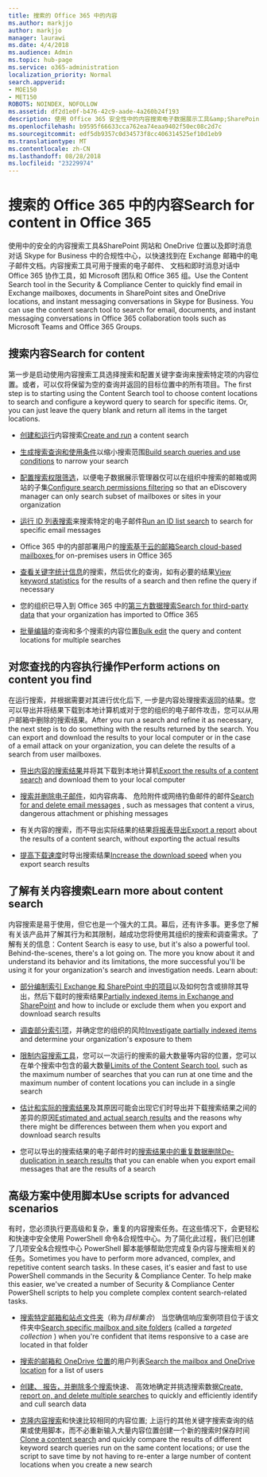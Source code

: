 ```yaml
---
title: 搜索的 Office 365 中的内容
ms.author: markjjo
author: markjjo
manager: laurawi
ms.date: 4/4/2018
ms.audience: Admin
ms.topic: hub-page
ms.service: o365-administration
localization_priority: Normal
search.appverid:
- MOE150
- MET150
ROBOTS: NOINDEX, NOFOLLOW
ms.assetid: df2d1e0f-b476-42c9-aade-4a260b24f193
description: 使用 Office 365 安全性中的内容搜索电子数据展示工具&amp;SharePoint 网站和 OneDrive 位置以及即时消息对话 Skype for Business 中的合规性中心，以快速找到在 Exchange 邮箱中的电子邮件文档。
ms.openlocfilehash: b9595f66633cca762ea74eaa9402f50ec08c2d7c
ms.sourcegitcommit: edf5db9357c0d34573f8cc406314525ef10d1eb9
ms.translationtype: MT
ms.contentlocale: zh-CN
ms.lasthandoff: 08/28/2018
ms.locfileid: "23229974"
---
```

# <a name="search-for-content-in-office-365"></a><span data-ttu-id="2a30f-103">搜索的 Office 365 中的内容</span><span class="sxs-lookup"><span data-stu-id="2a30f-103">Search for content in Office 365</span></span>

<span data-ttu-id="2a30f-p101">使用中的安全的内容搜索工具&amp;SharePoint 网站和 OneDrive 位置以及即时消息对话 Skype for Business 中的合规性中心，以快速找到在 Exchange 邮箱中的电子邮件文档。内容搜索工具可用于搜索的电子邮件、 文档和即时消息对话中 Office 365 协作工具，如 Microsoft 团队和 Office 365 组。</span><span class="sxs-lookup"><span data-stu-id="2a30f-p101">Use the Content Search tool in the Security &amp; Compliance Center to quickly find email in Exchange mailboxes, documents in SharePoint sites and OneDrive locations, and instant messaging conversations in Skype for Business. You can use the content search tool to search for email, documents, and instant messaging conversations in Office 365 collaboration tools such as Microsoft Teams and Office 365 Groups.</span></span>
  
## <a name="search-for-content"></a><span data-ttu-id="2a30f-106">搜索内容</span><span class="sxs-lookup"><span data-stu-id="2a30f-106">Search for content</span></span>

<span data-ttu-id="2a30f-p102">第一步是启动使用内容搜索工具选择搜索和配置关键字查询来搜索特定项的内容位置。或者，可以仅将保留为空的查询并返回的目标位置中的所有项目。</span><span class="sxs-lookup"><span data-stu-id="2a30f-p102">The first step is to starting using the Content Search tool to choose content locations to search and configure a keyword query to search for specific items. Or, you can just leave the query blank and return all items in the target locations.</span></span>
  
- <span data-ttu-id="2a30f-109">[创建和运行](content-search.md)内容搜索</span><span class="sxs-lookup"><span data-stu-id="2a30f-109">[Create and run](content-search.md) a content search</span></span> 
    
- <span data-ttu-id="2a30f-110">[生成搜索查询和使用条件](keyword-queries-and-search-conditions.md)以缩小搜索范围</span><span class="sxs-lookup"><span data-stu-id="2a30f-110">[Build search queries and use conditions](keyword-queries-and-search-conditions.md) to narrow your search</span></span> 
    
- <span data-ttu-id="2a30f-111">[配置搜索权限筛选](permissions-filtering-for-content-search.md)，以便电子数据展示管理器仅可以在组织中搜索的邮箱或网站的子集</span><span class="sxs-lookup"><span data-stu-id="2a30f-111">[Configure search permissions filtering](permissions-filtering-for-content-search.md) so that an eDiscovery manager can only search subset of mailboxes or sites in your organization</span></span> 
    
- <span data-ttu-id="2a30f-112">[运行 ID 列表搜索](csv-file-for-an-id-list-content-search.md)来搜索特定的电子邮件</span><span class="sxs-lookup"><span data-stu-id="2a30f-112">[Run an ID list search](csv-file-for-an-id-list-content-search.md) to search for specific email messages</span></span> 
    
- <span data-ttu-id="2a30f-113">Office 365 中的内部部署用户的[搜索基于云的邮箱](search-cloud-based-mailboxes-for-on-premises-users.md)</span><span class="sxs-lookup"><span data-stu-id="2a30f-113">[Search cloud-based mailboxes ](search-cloud-based-mailboxes-for-on-premises-users.md) for on-premises users in Office 365</span></span>

- <span data-ttu-id="2a30f-114">[查看关键字统计信息](view-keyword-statistics-for-content-search.md)的搜索，然后优化的查询，如有必要的结果</span><span class="sxs-lookup"><span data-stu-id="2a30f-114">[View keyword statistics](view-keyword-statistics-for-content-search.md) for the results of a search and then refine the query if necessary</span></span> 
    
- <span data-ttu-id="2a30f-115">您的组织已导入到 Office 365 中的[第三方数据搜索](use-content-search-to-search-third-party-data-that-was-imported.md)</span><span class="sxs-lookup"><span data-stu-id="2a30f-115">[Search for third-party data](use-content-search-to-search-third-party-data-that-was-imported.md) that your organization has imported to Office 365</span></span> 
    
- <span data-ttu-id="2a30f-116">[批量编辑](bulk-edit-content-searches.md)的查询和多个搜索的内容位置</span><span class="sxs-lookup"><span data-stu-id="2a30f-116">[Bulk edit](bulk-edit-content-searches.md) the query and content locations for multiple searches</span></span> 
    
## <a name="perform-actions-on-content-you-find"></a><span data-ttu-id="2a30f-117">对您查找的内容执行操作</span><span class="sxs-lookup"><span data-stu-id="2a30f-117">Perform actions on content you find</span></span>

<span data-ttu-id="2a30f-p103">在运行搜索，并根据需要对其进行优化后下, 一步是内容处理搜索返回的结果。您可以导出并将结果下载到本地计算机或对于您的组织的电子邮件攻击，您可以从用户邮箱中删除的搜索结果。</span><span class="sxs-lookup"><span data-stu-id="2a30f-p103">After you run a search and refine it as necessary, the next step is to do something with the results returned by the search. You can export and download the results to your local computer or in the case of a email attack on your organization, you can delete the results of a search from user mailboxes.</span></span>
  
- <span data-ttu-id="2a30f-120">[导出内容的搜索结果](export-search-results.md)并将其下载到本地计算机</span><span class="sxs-lookup"><span data-stu-id="2a30f-120">[Export the results of a content search](export-search-results.md) and download them to your local computer</span></span> 
    
- <span data-ttu-id="2a30f-121">[搜索并删除电子邮件](search-for-and-delete-messages-in-your-organization.md)，如内容病毒、 危险附件或网络钓鱼邮件的邮件</span><span class="sxs-lookup"><span data-stu-id="2a30f-121">[Search for and delete email messages](search-for-and-delete-messages-in-your-organization.md) , such as messages that content a virus, dangerous attachment or phishing messages</span></span> 
    
- <span data-ttu-id="2a30f-122">有关内容的搜索，而不导出实际结果的结果[将报表导出](export-a-content-search-report.md)</span><span class="sxs-lookup"><span data-stu-id="2a30f-122">[Export a report](export-a-content-search-report.md) about the results of a content search, without exporting the actual results</span></span> 
    
- <span data-ttu-id="2a30f-123">[提高下载速度](increase-download-speeds-when-exporting-ediscovery-results.md)时导出搜索结果</span><span class="sxs-lookup"><span data-stu-id="2a30f-123">[Increase the download speed](increase-download-speeds-when-exporting-ediscovery-results.md) when you export search results</span></span> 
    
## <a name="learn-more-about-content-search"></a><span data-ttu-id="2a30f-124">了解有关内容搜索</span><span class="sxs-lookup"><span data-stu-id="2a30f-124">Learn more about content search</span></span>

<span data-ttu-id="2a30f-p104">内容搜索是易于使用，但它也是一个强大的工具。幕后，还有许多事。更多您了解有关该产品并了解其行为和其限制，越成功您将使用其组织的搜索和调查需求。了解有关的信息：</span><span class="sxs-lookup"><span data-stu-id="2a30f-p104">Content Search is easy to use, but it's also a powerful tool. Behind-the-scenes, there's a lot going on. The more you know about it and understand its behavior and its limitations, the more successful you'll be using it for your organization's search and investigation needs. Learn about:</span></span>
  
- <span data-ttu-id="2a30f-129">[部分编制索引 Exchange 和 SharePoint 中的项目](partially-indexed-items-in-content-search.md)以及如何包含或排除其导出，然后下载时的搜索结果</span><span class="sxs-lookup"><span data-stu-id="2a30f-129">[Partially indexed items in Exchange and SharePoint](partially-indexed-items-in-content-search.md) and how to include or exclude them when you export and download search results</span></span> 
    
- <span data-ttu-id="2a30f-130">[调查部分索引项](investigating-partially-indexed-items-in-ediscovery.md)，并确定您的组织的风险</span><span class="sxs-lookup"><span data-stu-id="2a30f-130">[Investigate partially indexed items](investigating-partially-indexed-items-in-ediscovery.md) and determine your organization's exposure to them</span></span> 
    
- <span data-ttu-id="2a30f-131">[限制内容搜索工具](limits-for-content-search.md)，您可以一次运行的搜索的最大数量等内容的位置，您可以在单个搜索中包含的最大数量</span><span class="sxs-lookup"><span data-stu-id="2a30f-131">[Limits of the Content Search tool](limits-for-content-search.md), such as the maximum number of searches that you can run at one time and the maximum number of content locations you can include in a single search</span></span> 
    
- <span data-ttu-id="2a30f-132">[估计和实际的搜索结果](differences-between-estimated-and-actual-ediscovery-search-results.md)及其原因可能会出现它们时导出并下载搜索结果之间的差异的原因</span><span class="sxs-lookup"><span data-stu-id="2a30f-132">[Estimated and actual search results](differences-between-estimated-and-actual-ediscovery-search-results.md) and the reasons why there might be differences between them when you export and download search results</span></span> 
    
- <span data-ttu-id="2a30f-133">您可以导出的搜索结果的电子邮件时的[搜索结果中的重复数据删除](de-duplication-in-ediscovery-search-results.md)</span><span class="sxs-lookup"><span data-stu-id="2a30f-133">[De-duplication in search results](de-duplication-in-ediscovery-search-results.md) that you can enable when you export email messages that are the results of a search</span></span> 
    
## <a name="use-scripts-for-advanced-scenarios"></a><span data-ttu-id="2a30f-134">高级方案中使用脚本</span><span class="sxs-lookup"><span data-stu-id="2a30f-134">Use scripts for advanced scenarios</span></span>

<span data-ttu-id="2a30f-p105">有时，您必须执行更高级和复杂，重复的内容搜索任务。在这些情况下，会更轻松和快速中安全使用 PowerShell 命令&amp;合规性中心。为了简化此过程，我们已创建了几项安全&amp;合规性中心 PowerShell 脚本能够帮助您完成复杂内容与搜索相关的任务。</span><span class="sxs-lookup"><span data-stu-id="2a30f-p105">Sometimes you have to perform more advanced, complex, and repetitive content search tasks. In these cases, it's easier and fast to use PowerShell commands in the Security &amp; Compliance Center. To help make this easier, we've created a number of Security &amp; Compliance Center PowerShell scripts to help you complete complex content search-related tasks.</span></span>
  
- <span data-ttu-id="2a30f-138">[搜索特定邮箱和站点文件夹](use-content-search-for-targeted-collections.md)（称为*目标集合*） 当您确信响应案例项目位于该文件夹中</span><span class="sxs-lookup"><span data-stu-id="2a30f-138">[Search specific mailbox and site folders](use-content-search-for-targeted-collections.md) (called a  *targeted collection*  ) when you're confident that items responsive to a case are located in that folder</span></span> 
    
- <span data-ttu-id="2a30f-139">[搜索的邮箱和 OneDrive 位置](search-the-mailbox-and-onedrive-for-business-for-a-list-of-users.md)的用户列表</span><span class="sxs-lookup"><span data-stu-id="2a30f-139">[Search the mailbox and OneDrive location](search-the-mailbox-and-onedrive-for-business-for-a-list-of-users.md) for a list of users</span></span> 
    
- <span data-ttu-id="2a30f-140">[创建、 报告，并删除多个搜索](create-report-on-and-delete-multiple-content-searches.md)快速、 高效地确定并挑选搜索数据</span><span class="sxs-lookup"><span data-stu-id="2a30f-140">[Create, report on, and delete multiple searches](create-report-on-and-delete-multiple-content-searches.md) to quickly and efficiently identify and cull search data</span></span> 
    
- <span data-ttu-id="2a30f-141">[克隆内容搜索](clone-a-content-search.md)和快速比较相同的内容位置; 上运行的其他关键字搜索查询的结果或使用脚本，而不必重新输入大量内容位置创建一个新的搜索时保存时间</span><span class="sxs-lookup"><span data-stu-id="2a30f-141">[Clone a content search](clone-a-content-search.md) and quickly compare the results of different keyword search queries run on the same content locations; or use the script to save time by not having to re-enter a large number of content locations when you create a new search</span></span> 
    

